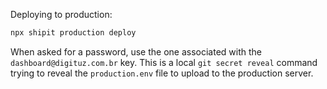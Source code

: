 Deploying to production:

```bash
npx shipit production deploy
```

When asked for a password, use the one associated with the `dashboard@digituz.com.br` key. This is a local `git secret reveal` command trying to reveal the `production.env` file to upload to the production server.